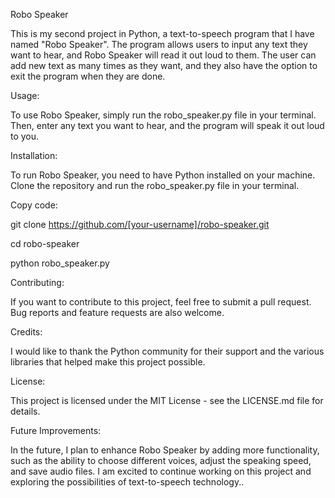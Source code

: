 Robo Speaker

This is my second project in Python, a text-to-speech program that I have named "Robo Speaker". The program allows users to input any text they want to hear, and Robo Speaker will read it out loud to them. The user can add new text as many times as they want, and they also have the option to exit the program when they are done.

Usage:

To use Robo Speaker, simply run the robo_speaker.py file in your terminal. Then, enter any text you want to hear, and the program will speak it out loud to you.

Installation:

To run Robo Speaker, you need to have Python installed on your machine. Clone the repository and run the robo_speaker.py file in your terminal.

Copy code:

git clone https://github.com/[your-username]/robo-speaker.git

cd robo-speaker

python robo_speaker.py

Contributing:

If you want to contribute to this project, feel free to submit a pull request. Bug reports and feature requests are also welcome.

Credits:

I would like to thank the Python community for their support and the various libraries that helped make this project possible.

License:

This project is licensed under the MIT License - see the LICENSE.md file for details.

Future Improvements:

In the future, I plan to enhance Robo Speaker by adding more functionality, such as the ability to choose different voices, adjust the speaking speed, and save audio files. I am excited to continue working on this project and exploring the possibilities of text-to-speech technology..
